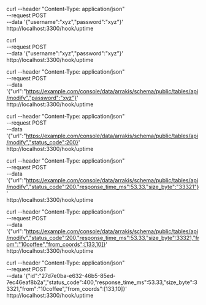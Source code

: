 curl --header "Content-Type: application/json" \
  --request POST \
  --data '{"username":"xyz","password":"xyz"}' \
  http://localhost:3300/hook/uptime


curl \
  --request POST \
  --data '{"username":"xyz","password":"xyz"}' \
  http://localhost:3300/hook/uptime


curl --header "Content-Type: application/json" \
  --request POST \
  --data '{"url":"https://example.com/console/data/arrakis/schema/public/tables/api/modify","password":"xyz"}' \
  http://localhost:3300/hook/uptime


curl --header "Content-Type: application/json" \
  --request POST \
  --data '{"url":"https://example.com/console/data/arrakis/schema/public/tables/api/modify","status_code":200}' \
  http://localhost:3300/hook/uptime


curl --header "Content-Type: application/json" \
  --request POST \
  --data '{"url":"https://example.com/console/data/arrakis/schema/public/tables/api/modify","status_code":200,"response_time_ms":53.33,"size_byte":"33321"}' \
  http://localhost:3300/hook/uptime

curl --header "Content-Type: application/json" \
  --request POST \
  --data '{"url":"https://example.com/console/data/arrakis/schema/public/tables/api/modify","status_code":200,"response_time_ms":53.33,"size_byte":33321,"from":"10coffee","from_coords":[133,10]}' \
  http://localhost:3300/hook/uptime


curl --header "Content-Type: application/json" \
  --request POST \
  --data '{"id":"27d7e0ba-e632-46b5-85ed-7ec46eaf8b2a","status_code":400,"response_time_ms":53.33,"size_byte":33321,"from":"10coffee","from_coords":[133,10]}' \
  http://localhost:3300/hook/uptime

